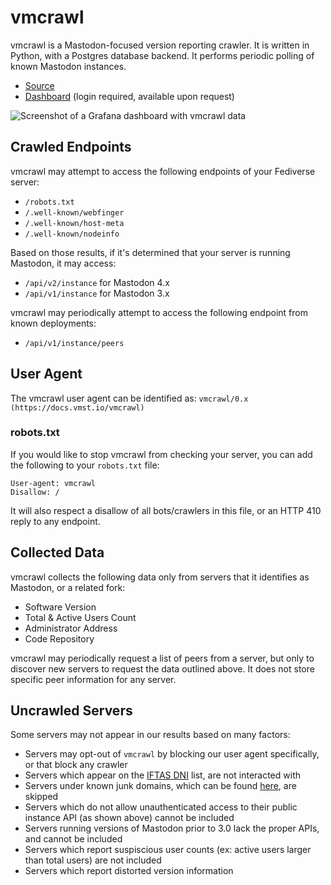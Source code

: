 # vmcrawl

vmcrawl is a Mastodon-focused version reporting crawler.
It is written in Python, with a Postgres database backend.
It performs periodic polling of known Mastodon instances.

- [Source](https://github.com/vmstio/vmcrawl)
- [Dashboard](https://grafana.vmst.io) (login required, available upon request)

![Screenshot of a Grafana dashboard with vmcrawl data](/vmcrawl.png)

## Crawled Endpoints

vmcrawl may attempt to access the following endpoints of your Fediverse server:

- `/robots.txt`
- `/.well-known/webfinger`
- `/.well-known/host-meta`
- `/.well-known/nodeinfo`

Based on those results, if it's determined that your server is running Mastodon, it may access:

- `/api/v2/instance` for Mastodon 4.x
- `/api/v1/instance` for Mastodon 3.x

vmcrawl may periodically attempt to access the following endpoint from known deployments:

- `/api/v1/instance/peers`

## User Agent

The vmcrawl user agent can be identified as: `vmcrawl/0.x (https://docs.vmst.io/vmcrawl)`

### robots.txt

If you would like to stop vmcrawl from checking your server, you can add the following to your `robots.txt` file:

```
User-agent: vmcrawl
Disallow: /
```

It will also respect a disallow of all bots/crawlers in this file, or an HTTP 410 reply to any endpoint.

## Collected Data

vmcrawl collects the following data only from servers that it identifies as Mastodon, or a related fork:

- Software Version
- Total & Active Users Count
- Administrator Address
- Code Repository

vmcrawl may periodically request a list of peers from a server, but only to discover new servers to request the data outlined above.
It does not store specific peer information for any server.

## Uncrawled Servers

Some servers may not appear in our results based on many factors:

- Servers may opt-out of `vmcrawl` by blocking our user agent specifically, or that block any crawler
- Servers which appear on the [IFTAS DNI](https://connect.iftas.org/library/iftas-documentation/iftas-dni-list/) list, are not interacted with
- Servers under known junk domains, which can be found [here](https://github.com/vmstio/vmcrawl/blob/main/creation.sql), are skipped
- Servers which do not allow unauthenticated access to their public instance API (as shown above) cannot be included
- Servers running versions of Mastodon prior to 3.0 lack the proper APIs, and cannot be included
- Servers which report suspiscious user counts (ex: active users larger than total users) are not included
- Servers which report distorted version information

<a rel="me" href="https://vmst.io/@vmstan"></a>